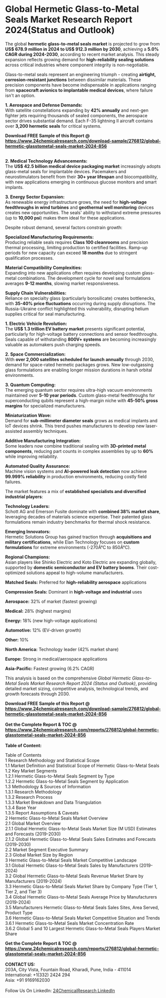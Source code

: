 <h1>Global Hermetic Glass-to-Metal Seals Market Research Report 2024(Status and Outlook)</h1><p>The global <strong>hermetic glass-to-metal seals market</strong> is projected to grow from <strong>US$ 678.9 million in 2024 to US$ 912.3 million by 2030</strong>, achieving a <strong>5.0% CAGR during 2024-2030</strong>, according to recent market analysis. This steady expansion reflects growing demand for <strong>high-reliability sealing solutions</strong> across critical industries where component integrity is non-negotiable.</p><p>Glass-to-metal seals represent an engineering triumph - creating <strong>airtight, corrosion-resistant junctions</strong> between dissimilar materials. These precision components have become indispensable in applications ranging from <strong>spacecraft avionics to implantable medical devices</strong>, where failure isn't an option.</p><p><strong>1. Aerospace and Defense Demands:</strong><br>
With satellite constellations expanding by <strong>42% annually</strong> and next-gen fighter jets requiring thousands of sealed components, the aerospace sector drives substantial demand. Each F-35 lightning II aircraft contains over <strong>3,200 hermetic seals</strong> for critical systems.</p><div><b>Download FREE Sample of this Report @ 
            <a href="https://www.24chemicalresearch.com/download-sample/276812/global-hermetic-glasstometal-seals-market-2024-856">
            https://www.24chemicalresearch.com/download-sample/276812/global-hermetic-glasstometal-seals-market-2024-856</a></b></div><br><p><strong>2. Medical Technology Advancements:</strong><br>
The <strong>US$ 42.5 billion medical device packaging market</strong> increasingly adopts glass-metal seals for implantable devices. Pacemakers and neurostimulators benefit from their <strong>30+ year lifespan</strong> and biocompatibility, with new applications emerging in continuous glucose monitors and smart implants.</p><p><strong>3. Energy Sector Expansion:</strong><br>
As renewable energy infrastructure grows, the need for <strong>high-voltage feedthroughs in wind turbines</strong> and <strong>geothermal well monitoring</strong> devices creates new opportunities. The seals' ability to withstand extreme pressures (up to <strong>10,000 psi</strong>) makes them ideal for these applications.</p><p>Despite robust demand, several factors constrain growth:</p><p><strong>Specialized Manufacturing Requirements:</strong><br>
	Producing reliable seals requires <strong>Class 100 cleanrooms</strong> and precision thermal processing, limiting production to certified facilities. Ramp-up periods for new capacity can exceed <strong>18 months</strong> due to stringent qualification processes.</p><p><strong>Material Compatibility Complexities:</strong><br>
	Expanding into new applications often requires developing custom glass-metal combinations. The development cycle for novel seal formulations averages <strong>9-12 months</strong>, slowing market responsiveness.</p><p><strong>Supply Chain Vulnerabilities:</strong><br>
	Reliance on specialty glass (particularly borosilicate) creates bottlenecks, with <strong>35-40% price fluctuations</strong> occurring during supply disruptions. The Russia-Ukraine conflict highlighted this vulnerability, disrupting helium supplies critical for seal manufacturing.</p><p><strong>1. Electric Vehicle Revolution:</strong><br>
The <strong>US$ 1.3 trillion EV battery market</strong> presents significant potential, particularly for high-voltage battery connections and sensor feedthroughs. Seals capable of withstanding <strong>800V+ systems</strong> are becoming increasingly valuable as automakers push charging speeds.</p><p><strong>2. Space Commercialization:</strong><br>
With <strong>over 2,000 satellites scheduled for launch annually</strong> through 2030, demand for space-rated hermetic packages grows. New low-outgassing glass formulations are enabling longer mission durations in harsh orbital environments.</p><p><strong>3. Quantum Computing:</strong><br>
The emerging quantum sector requires ultra-high vacuum environments maintained over <strong>5-10 year periods</strong>. Custom glass-metal feedthroughs for superconducting qubits represent a high-margin niche with <strong>45-50% gross margins</strong> for specialized manufacturers.</p><p><strong>Miniaturization Wave:</strong><br>
	Demand for <strong>sub-millimeter diameter seals</strong> grows as medical implants and IoT devices shrink. This trend pushes manufacturers to develop new laser-assisted assembly techniques.</p><p><strong>Additive Manufacturing Integration:</strong><br>
	Some leaders now combine traditional sealing with <strong>3D-printed metal components</strong>, reducing part counts in complex assemblies by up to <strong>60%</strong> while improving reliability.</p><p><strong>Automated Quality Assurance:</strong><br>
	Machine vision systems and <strong>AI-powered leak detection</strong> now achieve <strong>99.999% reliability</strong> in production environments, reducing costly field failures.</p><p>The market features a mix of <strong>established specialists and diversified industrial players</strong>:</p><p><strong>Technology Leaders:</strong><br>
Schott AG and Emerson Fusite dominate with <strong>combined 38% market share</strong>, leveraging decades of materials science expertise. Their patented glass formulations remain industry benchmarks for thermal shock resistance.</p><p><strong>Emerging Innovators:</strong><br>
Hermetic Solutions Group has gained traction through <strong>acquisitions and military certifications</strong>, while Elan Technology focuses on <strong>custom formulations</strong> for extreme environments (-270Â°C to 850Â°C).</p><p><strong>Regional Champions:</strong><br>
Asian players like Shinko Electric and Koto Electric are expanding globally, supported by <strong>domestic semiconductor and EV battery booms</strong>. Their cost-optimized solutions appeal to high-volume manufacturers.</p><p><strong>Matched Seals:</strong> Preferred for <strong>high-reliability aerospace</strong> applications</p><p><strong>Compression Seals:</strong> Dominant in <strong>high-voltage and industrial</strong> uses</p><p><strong>Aerospace:</strong> 32% of market (fastest growing)</p><p><strong>Medical:</strong> 28% (highest margins)</p><p><strong>Energy:</strong> 18% (new high-voltage applications)</p><p><strong>Automotive:</strong> 12% (EV-driven growth)</p><p><strong>Other:</strong> 10%</p><p><strong>North America:</strong> Technology leader (42% market share)</p><p><strong>Europe:</strong> Strong in medical/aerospace applications</p><p><strong>Asia-Pacific:</strong> Fastest growing (6.2% CAGR)</p><p>This analysis is based on the comprehensive <em>Global Hermetic Glass-to-Metal Seals Market Research Report 2024 (Status and Outlook)</em>, providing detailed market sizing, competitive analysis, technological trends, and growth forecasts through 2030.</p><div><b>Download FREE Sample of this Report @ 
            <a href="https://www.24chemicalresearch.com/download-sample/276812/global-hermetic-glasstometal-seals-market-2024-856">
            https://www.24chemicalresearch.com/download-sample/276812/global-hermetic-glasstometal-seals-market-2024-856</a></b></div><br><div><b>Get the Complete Report & TOC @ 
            <a href="https://www.24chemicalresearch.com/reports/276812/global-hermetic-glasstometal-seals-market-2024-856">
            https://www.24chemicalresearch.com/reports/276812/global-hermetic-glasstometal-seals-market-2024-856</a></b></div><br>
            <b>Table of Content:</b><p>Table of Contents<br />
1 Research Methodology and Statistical Scope<br />
1.1 Market Definition and Statistical Scope of Hermetic Glass-to-Metal Seals<br />
1.2 Key Market Segments<br />
1.2.1 Hermetic Glass-to-Metal Seals Segment by Type<br />
1.2.2 Hermetic Glass-to-Metal Seals Segment by Application<br />
1.3 Methodology & Sources of Information<br />
1.3.1 Research Methodology<br />
1.3.2 Research Process<br />
1.3.3 Market Breakdown and Data Triangulation<br />
1.3.4 Base Year<br />
1.3.5 Report Assumptions & Caveats<br />
2 Hermetic Glass-to-Metal Seals Market Overview<br />
2.1 Global Market Overview<br />
2.1.1 Global Hermetic Glass-to-Metal Seals Market Size (M USD) Estimates and Forecasts (2019-2030)<br />
2.1.2 Global Hermetic Glass-to-Metal Seals Sales Estimates and Forecasts (2019-2030)<br />
2.2 Market Segment Executive Summary<br />
2.3 Global Market Size by Region<br />
3 Hermetic Glass-to-Metal Seals Market Competitive Landscape<br />
3.1 Global Hermetic Glass-to-Metal Seals Sales by Manufacturers (2019-2024)<br />
3.2 Global Hermetic Glass-to-Metal Seals Revenue Market Share by Manufacturers (2019-2024)<br />
3.3 Hermetic Glass-to-Metal Seals Market Share by Company Type (Tier 1, Tier 2, and Tier 3)<br />
3.4 Global Hermetic Glass-to-Metal Seals Average Price by Manufacturers (2019-2024)<br />
3.5 Manufacturers Hermetic Glass-to-Metal Seals Sales Sites, Area Served, Product Type<br />
3.6 Hermetic Glass-to-Metal Seals Market Competitive Situation and Trends<br />
3.6.1 Hermetic Glass-to-Metal Seals Market Concentration Rate<br />
3.6.2 Global 5 and 10 Largest Hermetic Glass-to-Metal Seals Players Market Share </p><div><b>Get the Complete Report & TOC @ 
            <a href="https://www.24chemicalresearch.com/reports/276812/global-hermetic-glasstometal-seals-market-2024-856">
            https://www.24chemicalresearch.com/reports/276812/global-hermetic-glasstometal-seals-market-2024-856</a></b></div><br><b>CONTACT US:</b><br>
            203A, City Vista, Fountain Road, Kharadi, Pune, India - 411014<br>
            International: +1(332) 2424 294<br>
            Asia: +91 9169162030 <br><br>
            Follow Us On LinkedIn: <a href="https://www.linkedin.com/company/24chemicalresearch/">24ChemicalResearch LinkedIn</a>